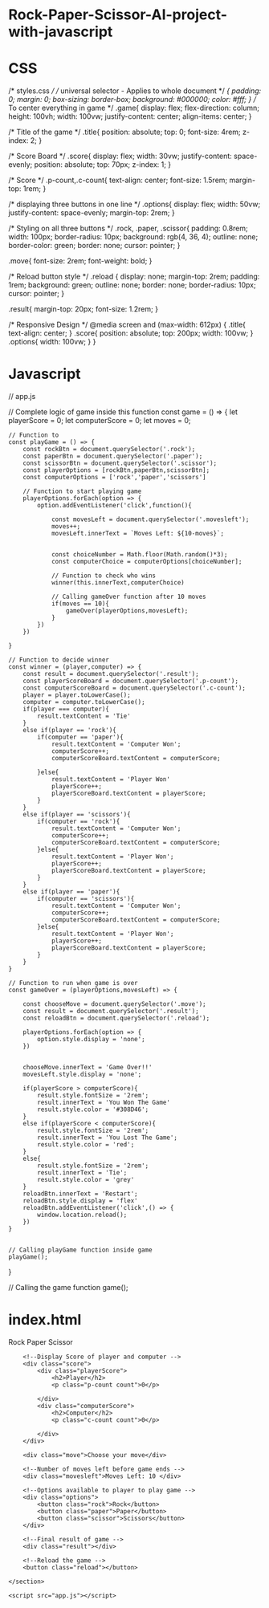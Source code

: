 # Rock-Paper-Scissor-AI-project-with-javascript

# CSS

/* styles.css */
/* universal selector - Applies to whole document */
*{
	padding: 0;
	margin: 0;
	box-sizing: border-box;
	background: #000000;
	color: #fff;
}
/* To center everything in game */
.game{
	display: flex;
	flex-direction: column;
	height: 100vh;
	width: 100vw;
	justify-content: center;
	align-items: center;
}

/* Title of the game */
.title{
	position: absolute;
	top: 0;
	font-size: 4rem;
	z-index: 2;
}

/* Score Board */
.score{
	display: flex;
	width: 30vw;
	justify-content: space-evenly;
	position: absolute;
	top: 70px;
	z-index: 1;
}

/* Score */
.p-count,.c-count{
	text-align: center;
	font-size: 1.5rem;
	margin-top: 1rem;
}

/* displaying three buttons in one line */
.options{
	display: flex;
	width: 50vw;
	justify-content: space-evenly;
	margin-top: 2rem;
}

/* Styling on all three buttons */
.rock, .paper, .scissor{
	padding: 0.8rem;
	width: 100px;
	border-radius: 10px;
	background: rgb(4, 36, 4);
	outline: none;
	border-color: green;
	border: none;
	cursor: pointer;
}

.move{
	font-size: 2rem;
	font-weight: bold;
}

/* Reload button style */
.reload {
	display: none;
	margin-top: 2rem;
	padding: 1rem;
	background: green;
	outline: none;
	border: none;
	border-radius: 10px;
	cursor: pointer;
}

.result{
	margin-top: 20px;
	font-size: 1.2rem;
}

/* Responsive Design */
@media screen and (max-width: 612px)
{
	.title{
		text-align: center;
	}
	.score{
		position: absolute;
		top: 200px;
		width: 100vw;
	}
	.options{
		width: 100vw;
	}
}

# Javascript
// app.js

// Complete logic of game inside this function
const game = () => {
	let playerScore = 0;
	let computerScore = 0;
	let moves = 0;


	// Function to
	const playGame = () => {
		const rockBtn = document.querySelector('.rock');
		const paperBtn = document.querySelector('.paper');
		const scissorBtn = document.querySelector('.scissor');
		const playerOptions = [rockBtn,paperBtn,scissorBtn];
		const computerOptions = ['rock','paper','scissors']
		
		// Function to start playing game
		playerOptions.forEach(option => {
			option.addEventListener('click',function(){

				const movesLeft = document.querySelector('.movesleft');
				moves++;
				movesLeft.innerText = `Moves Left: ${10-moves}`;
				

				const choiceNumber = Math.floor(Math.random()*3);
				const computerChoice = computerOptions[choiceNumber];

				// Function to check who wins
				winner(this.innerText,computerChoice)
				
				// Calling gameOver function after 10 moves
				if(moves == 10){
					gameOver(playerOptions,movesLeft);
				}
			})
		})
		
	}

	// Function to decide winner
	const winner = (player,computer) => {
		const result = document.querySelector('.result');
		const playerScoreBoard = document.querySelector('.p-count');
		const computerScoreBoard = document.querySelector('.c-count');
		player = player.toLowerCase();
		computer = computer.toLowerCase();
		if(player === computer){
			result.textContent = 'Tie'
		}
		else if(player == 'rock'){
			if(computer == 'paper'){
				result.textContent = 'Computer Won';
				computerScore++;
				computerScoreBoard.textContent = computerScore;

			}else{
				result.textContent = 'Player Won'
				playerScore++;
				playerScoreBoard.textContent = playerScore;
			}
		}
		else if(player == 'scissors'){
			if(computer == 'rock'){
				result.textContent = 'Computer Won';
				computerScore++;
				computerScoreBoard.textContent = computerScore;
			}else{
				result.textContent = 'Player Won';
				playerScore++;
				playerScoreBoard.textContent = playerScore;
			}
		}
		else if(player == 'paper'){
			if(computer == 'scissors'){
				result.textContent = 'Computer Won';
				computerScore++;
				computerScoreBoard.textContent = computerScore;
			}else{
				result.textContent = 'Player Won';
				playerScore++;
				playerScoreBoard.textContent = playerScore;
			}
		}
	}

	// Function to run when game is over
	const gameOver = (playerOptions,movesLeft) => {

		const chooseMove = document.querySelector('.move');
		const result = document.querySelector('.result');
		const reloadBtn = document.querySelector('.reload');

		playerOptions.forEach(option => {
			option.style.display = 'none';
		})

	
		chooseMove.innerText = 'Game Over!!'
		movesLeft.style.display = 'none';

		if(playerScore > computerScore){
			result.style.fontSize = '2rem';
			result.innerText = 'You Won The Game'
			result.style.color = '#308D46';
		}
		else if(playerScore < computerScore){
			result.style.fontSize = '2rem';
			result.innerText = 'You Lost The Game';
			result.style.color = 'red';
		}
		else{
			result.style.fontSize = '2rem';
			result.innerText = 'Tie';
			result.style.color = 'grey'
		}
		reloadBtn.innerText = 'Restart';
		reloadBtn.style.display = 'flex'
		reloadBtn.addEventListener('click',() => {
			window.location.reload();
		})
	}


	// Calling playGame function inside game
	playGame();
	
}

// Calling the game function
game();

# index.html
<!-- index.html -->

<!DOCTYPE html>
<html lang="en">
<head>
	<meta charset="UTF-8">
	<meta name="viewport"
		content="width=device-width,
				initial-scale=1.0">
	<link rel="stylesheet" href="styles.css">
    <script src="script.js" defer></script>
	<title>Rock Paper Scissor</title>
</head>
<body>
	<section class="game">
		<!--Title -->
		<div class="title">Rock Paper Scissor</div>
		
		<!--Display Score of player and computer -->
		<div class="score">
			<div class="playerScore">
				<h2>Player</h2>
				<p class="p-count count">0</p>

			</div>	
			<div class="computerScore">
				<h2>Computer</h2>
				<p class="c-count count">0</p>

			</div>
		</div>
		
		<div class="move">Choose your move</div>
		
		<!--Number of moves left before game ends -->
		<div class="movesleft">Moves Left: 10 </div>
		
		<!--Options available to player to play game -->
		<div class="options">
			<button class="rock">Rock</button>
			<button class="paper">Paper</button>
			<button class="scissor">Scissors</button>	
		</div>
		
		<!--Final result of game -->
		<div class="result"></div>
		
		<!--Reload the game -->
		<button class="reload"></button>

	</section>

	<script src="app.js"></script>
</body>
</html>

